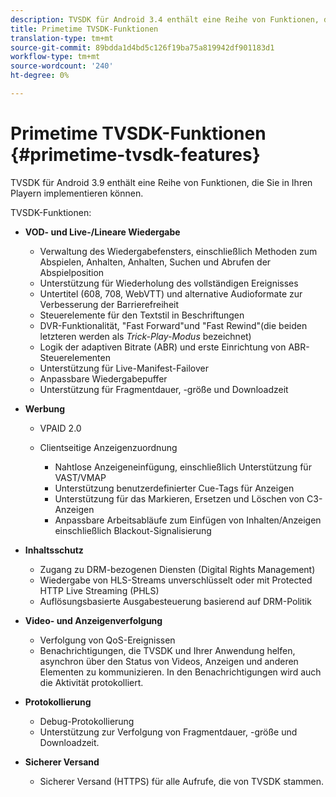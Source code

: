 ```yaml
---
description: TVSDK für Android 3.4 enthält eine Reihe von Funktionen, die Sie in Ihren Playern implementieren können.
title: Primetime TVSDK-Funktionen
translation-type: tm+mt
source-git-commit: 89bdda1d4bd5c126f19ba75a819942df901183d1
workflow-type: tm+mt
source-wordcount: '240'
ht-degree: 0%

---
```



# Primetime TVSDK-Funktionen {#primetime-tvsdk-features}

TVSDK für Android 3.9 enthält eine Reihe von Funktionen, die Sie in Ihren Playern implementieren können.

TVSDK-Funktionen:

* **VOD- und Live-/Lineare Wiedergabe**

   * Verwaltung des Wiedergabefensters, einschließlich Methoden zum Abspielen, Anhalten, Anhalten, Suchen und Abrufen der Abspielposition
   * Unterstützung für Wiederholung des vollständigen Ereignisses
   * Untertitel (608, 708, WebVTT) und alternative Audioformate zur Verbesserung der Barrierefreiheit
   * Steuerelemente für den Textstil in Beschriftungen
   * DVR-Funktionalität, &quot;Fast Forward&quot;und &quot;Fast Rewind&quot;(die beiden letzteren werden als *Trick-Play-Modus* bezeichnet)
   * Logik der adaptiven Bitrate (ABR) und erste Einrichtung von ABR-Steuerelementen
   * Unterstützung für Live-Manifest-Failover
   * Anpassbare Wiedergabepuffer
   * Unterstützung für Fragmentdauer, -größe und Downloadzeit

* **Werbung**

   * VPAID 2.0
   * Clientseitige Anzeigenzuordnung

      * Nahtlose Anzeigeneinfügung, einschließlich Unterstützung für VAST/VMAP
      * Unterstützung benutzerdefinierter Cue-Tags für Anzeigen
      * Unterstützung für das Markieren, Ersetzen und Löschen von C3-Anzeigen
      * Anpassbare Arbeitsabläufe zum Einfügen von Inhalten/Anzeigen einschließlich Blackout-Signalisierung

* **Inhaltsschutz**

   * Zugang zu DRM-bezogenen Diensten (Digital Rights Management)
   * Wiedergabe von HLS-Streams unverschlüsselt oder mit Protected HTTP Live Streaming (PHLS)
   * Auflösungsbasierte Ausgabesteuerung basierend auf DRM-Politik

* **Video- und Anzeigenverfolgung**

   * Verfolgung von QoS-Ereignissen
   * Benachrichtigungen, die TVSDK und Ihrer Anwendung helfen, asynchron über den Status von Videos, Anzeigen und anderen Elementen zu kommunizieren. In den Benachrichtigungen wird auch die Aktivität protokolliert.

* **Protokollierung**

   * Debug-Protokollierung
   * Unterstützung zur Verfolgung von Fragmentdauer, -größe und Downloadzeit.

* **Sicherer Versand**

   * Sicherer Versand (HTTPS) für alle Aufrufe, die von TVSDK stammen.